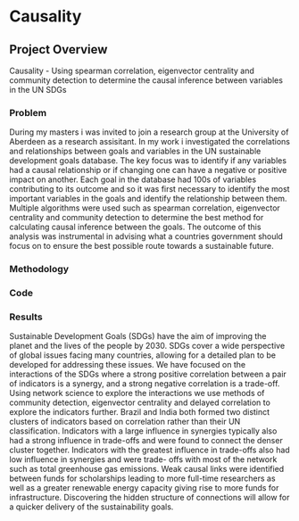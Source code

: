 # Causality

## Project Overview
Causality - Using spearman correlation, eigenvector centrality and community detection to determine the causal inference between variables in the UN SDGs

### Problem
During my masters i was invited to join a research group at the University of Aberdeen as a research assisitant. In my work i investigated the correlations and relationships between goals and variables in the UN sustainable development goals database. The key focus was to identify if any variables had a causal relationship or if changing one can have a negative or positive impact on another. Each goal in the database had 100s of variables contributing to its outcome and so it was first necessary to identify the most important variables in the goals and identify the relationship between them. Multiple algorithms were used such as spearman correlation, eigenvector centrality and community detection to determine the best method for calculating causal inference between the goals. The outcome of this analysis was instrumental in advising what a countries government should focus on to ensure the best possible route towards a sustainable future.

### Methodology

### Code

### Results
Sustainable Development Goals (SDGs) have the aim of improving
the planet and the lives of the people by 2030. SDGs cover a wide perspective of
global issues facing many countries, allowing for a detailed plan to be developed for
addressing these issues. We have focused on the interactions of the SDGs where a
strong positive correlation between a pair of indicators is a synergy, and a strong
negative correlation is a trade-off. Using network science to explore the interactions
we use methods of community detection, eigenvector centrality and delayed
correlation to explore the indicators further. Brazil and India both formed two distinct
clusters of indicators based on correlation rather than their UN classification.
Indicators with a large influence in synergies typically also had a strong influence in
trade-offs and were found to connect the denser cluster together. Indicators with the
greatest influence in trade-offs also had low influence in synergies and were trade-
offs with most of the network such as total greenhouse gas emissions. Weak causal
links were identified between funds for scholarships leading to more full-time
researchers as well as a greater renewable energy capacity giving rise to more funds
for infrastructure. Discovering the hidden structure of connections will allow for a
quicker delivery of the sustainability goals.
